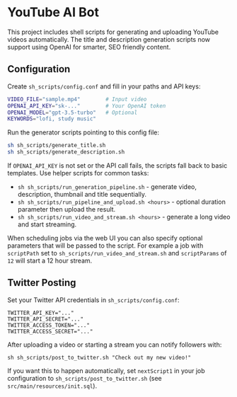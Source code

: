 # YouTube AI Bot

This project includes shell scripts for generating and uploading YouTube videos automatically. The title and description generation scripts now support using OpenAI for smarter, SEO friendly content.

## Configuration
Create `sh_scripts/config.conf` and fill in your paths and API keys:

```bash
VIDEO_FILE="sample.mp4"        # Input video
OPENAI_API_KEY="sk-..."        # Your OpenAI token
OPENAI_MODEL="gpt-3.5-turbo"   # Optional
KEYWORDS="lofi, study music"
```

Run the generator scripts pointing to this config file:

```bash
sh sh_scripts/generate_title.sh
sh sh_scripts/generate_description.sh
```

If `OPENAI_API_KEY` is not set or the API call fails, the scripts fall back to basic templates.
Use helper scripts for common tasks:

- `sh sh_scripts/run_generation_pipeline.sh` - generate video, description, thumbnail and title sequentially.
- `sh sh_scripts/run_pipeline_and_upload.sh <hours>` - optional duration parameter then upload the result.
- `sh sh_scripts/run_video_and_stream.sh <hours>` - generate a long video and start streaming.

When scheduling jobs via the web UI you can also specify optional parameters that
will be passed to the script. For example a job with `scriptPath` set to
`sh_scripts/run_video_and_stream.sh` and `scriptParams` of `12` will start a
12 hour stream.

## Twitter Posting
Set your Twitter API credentials in `sh_scripts/config.conf`:
```
TWITTER_API_KEY="..."
TWITTER_API_SECRET="..."
TWITTER_ACCESS_TOKEN="..."
TWITTER_ACCESS_SECRET="..."
```
After uploading a video or starting a stream you can notify followers with:
```
sh sh_scripts/post_to_twitter.sh "Check out my new video!"
```
If you want this to happen automatically, set `nextScript1` in your job configuration to `sh_scripts/post_to_twitter.sh` (see `src/main/resources/init.sql`).
